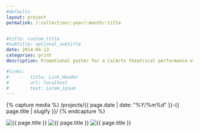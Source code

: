 ```yaml
---
#defaults
layout: project
permalink: /:collection/:year/:month/:title


#title: custom_title
#subtitle: optional_subtitle
date: 2014-04-13
categories: print
description: Promotional poster for a CalArts theatrical performance of Lyle Kessler's "Orphans." The story is one of childhood bereavement and abandonment and the resulting loss of innocence.

#links:
#    -   title: Link_Header
#        url: localhost
#        text: Lorem_ipsum
---
```


<!-- set project media path -->
{% capture media %}
    /projects/{{ page.date | date: "%Y/%m%d" }}-{{ page.title | slugify }}/
{% endcapture %}
<!-- end -->

<!-- media -->
<img class="span8" src="{{media|strip}}orphans-1.jpg" alt="{{ page.title }}">
<img class="span8" src="{{media|strip}}orphans-2.jpg" alt="{{ page.title }}">
<img class="span8" src="{{media|strip}}orphans-3.jpg" alt="{{ page.title }}">
